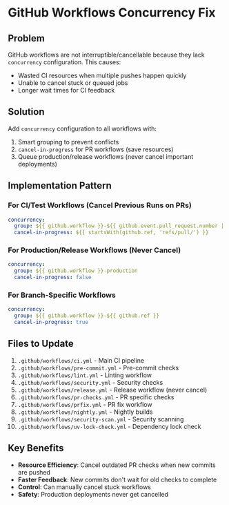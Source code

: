 # GitHub Workflows Concurrency Fix

## Problem
GitHub workflows are not interruptible/cancellable because they lack `concurrency` configuration. This causes:
- Wasted CI resources when multiple pushes happen quickly
- Unable to cancel stuck or queued jobs
- Longer wait times for CI feedback

## Solution
Add `concurrency` configuration to all workflows with:
1. Smart grouping to prevent conflicts
2. `cancel-in-progress` for PR workflows (save resources)
3. Queue production/release workflows (never cancel important deployments)

## Implementation Pattern

### For CI/Test Workflows (Cancel Previous Runs on PRs)
```yaml
concurrency:
  group: ${{ github.workflow }}-${{ github.event.pull_request.number || github.ref }}
  cancel-in-progress: ${{ startsWith(github.ref, 'refs/pull/') }}
```

### For Production/Release Workflows (Never Cancel)
```yaml
concurrency:
  group: ${{ github.workflow }}-production
  cancel-in-progress: false
```

### For Branch-Specific Workflows
```yaml
concurrency:
  group: ${{ github.workflow }}-${{ github.ref }}
  cancel-in-progress: true
```

## Files to Update
1. `.github/workflows/ci.yml` - Main CI pipeline
2. `.github/workflows/pre-commit.yml` - Pre-commit checks
3. `.github/workflows/lint.yml` - Linting workflow
4. `.github/workflows/security.yml` - Security checks
5. `.github/workflows/release.yml` - Release workflow (never cancel)
6. `.github/workflows/pr-checks.yml` - PR specific checks
7. `.github/workflows/prfix.yml` - PR fix workflow
8. `.github/workflows/nightly.yml` - Nightly builds
9. `.github/workflows/security-scan.yml` - Security scanning
10. `.github/workflows/uv-lock-check.yml` - Dependency lock check

## Key Benefits
- **Resource Efficiency**: Cancel outdated PR checks when new commits are pushed
- **Faster Feedback**: New commits don't wait for old checks to complete
- **Control**: Can manually cancel stuck workflows
- **Safety**: Production deployments never get cancelled

